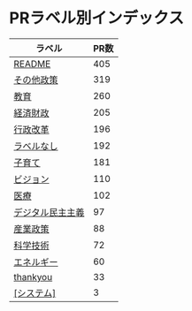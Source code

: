 # PRラベル別インデックス

| ラベル | PR数 |
|--------|------|
| [README](label_README.md) | 405 |
| [その他政策](label_その他政策.md) | 319 |
| [教育](label_教育.md) | 260 |
| [経済財政](label_経済財政.md) | 205 |
| [行政改革](label_行政改革.md) | 196 |
| [ラベルなし](label_ラベルなし.md) | 192 |
| [子育て](label_子育て.md) | 181 |
| [ビジョン](label_ビジョン.md) | 110 |
| [医療](label_医療.md) | 102 |
| [デジタル民主主義](label_デジタル民主主義.md) | 97 |
| [産業政策](label_産業政策.md) | 88 |
| [科学技術](label_科学技術.md) | 72 |
| [エネルギー](label_エネルギー.md) | 60 |
| [thankyou](label_thankyou.md) | 33 |
| [[システム]](label_[システム].md) | 3 |
